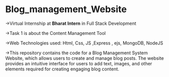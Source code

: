 ﻿# Blog_management_Website

 
->Virtual Internship at **Bharat Intern** in Full Stack Development

->Task 1 is about the Content Management Tool

->Web Technologies used: Html, Css, JS ,Express , ejs, MongoDB, NodeJS

->This repository contains the code for a Blog Management System Website, which allows users to create and manage blog posts. The website provides an intuitive interface 
  for users to add text, images, and other elements required for creating engaging blog content.
